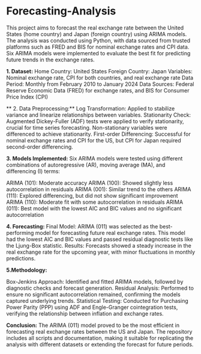 # Forecasting-Analysis

This project aims to forecast the real exchange rate between the United States (home country) and Japan (foreign country) using ARIMA models. The analysis was conducted using Python, with data sourced from trusted platforms such as FRED and BIS for nominal exchange rates and CPI data. Six ARIMA models were implemented to evaluate the best fit for predicting future trends in the exchange rates.

**1. Dataset:**
Home Country: United States
Foreign Country: Japan
Variables: Nominal exchange rate, CPI for both countries, and real exchange rate
Data Period: Monthly from February 2010 to January 2024
Data Sources: Federal Reserve Economic Data (FRED) for exchange rates, and BIS for Consumer Price Index (CPI)

** 2. Data Preprocessing:**
Log Transformation: Applied to stabilize variance and linearize relationships between variables.
Stationarity Check: Augmented Dickey-Fuller (ADF) tests were applied to verify stationarity, crucial for time series forecasting. Non-stationary variables were differenced to achieve stationarity.
First-order Differencing: Successful for nominal exchange rates and CPI for the US, but CPI for Japan required second-order differencing.

**3. Models Implemented:**
Six ARIMA models were tested using different combinations of autoregressive (AR), moving average (MA), and differencing (I) terms:

ARIMA (101): Moderate accuracy
ARIMA (100): Showed slightly less autocorrelation in residuals
ARIMA (001): Similar trend to the others
ARIMA (111): Explored differencing, but did not show significant improvement
ARIMA (110): Moderate fit with some autocorrelation in residuals
ARIMA (011): Best model with the lowest AIC and BIC values and no significant autocorrelation

**4. Forecasting:**
Final Model: ARIMA (011) was selected as the best-performing model for forecasting future real exchange rates. This model had the lowest AIC and BIC values and passed residual diagnostic tests like the Ljung-Box statistic.
Results: Forecasts showed a steady increase in the real exchange rate for the upcoming year, with minor fluctuations in monthly predictions.

**5.Methodology:**

Box-Jenkins Approach: Identified and fitted ARIMA models, followed by diagnostic checks and forecast generation.
Residual Analysis: Performed to ensure no significant autocorrelation remained, confirming the models captured underlying trends.
Statistical Testing: Conducted for Purchasing Power Parity (PPP) using ADF and Engle-Granger cointegration tests, verifying the relationship between inflation and exchange rates.


**Conclusion:**
The ARIMA (011) model proved to be the most efficient in forecasting real exchange rates between the US and Japan. The repository includes all scripts and documentation, making it suitable for replicating the analysis with different datasets or extending the forecast for future periods.
